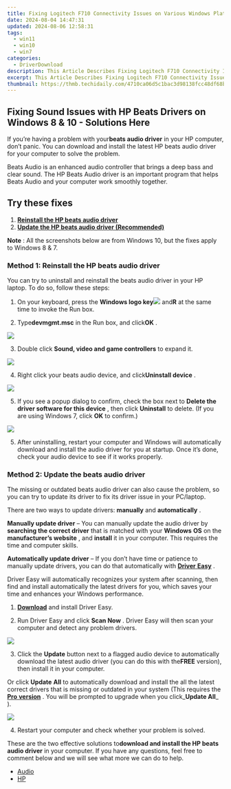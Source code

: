 ```yaml
---
title: Fixing Logitech F710 Connectivity Issues on Various Windows Platforms Including Windows 11/10/8/7
date: 2024-08-04 14:47:31
updated: 2024-08-06 12:58:31
tags:
  - win11
  - win10
  - win7
categories:
  - DriverDownload
description: This Article Describes Fixing Logitech F710 Connectivity Issues on Various Windows Platforms Including Windows 11/10/8/7
excerpt: This Article Describes Fixing Logitech F710 Connectivity Issues on Various Windows Platforms Including Windows 11/10/8/7
thumbnail: https://thmb.techidaily.com/4710ca06d5c1bac3d98138fcc48df68b8cda1336ed8306337cb08733704da4ca.jpg
---
```


## Fixing Sound Issues with HP Beats Drivers on Windows 8 & 10 - Solutions Here

If you’re having a problem with your**beats audio driver** in your HP computer, don’t panic. You can download and install the latest HP beats audio driver for your computer to solve the problem.

 Beats Audio is an enhanced audio controller that brings a deep bass and clear sound. The HP Beats Audio driver is an important program that helps Beats Audio and your computer work smoothly together.

## Try these fixes

1. [**Reinstall the HP beats audio driver**](https://tools.techidaily.com/drivereasy/download/)
2. [**Update the HP beats audio driver (Recommended)**](https://www.drivereasy.com/knowledge/hp-beats-audio-driver-issue-solved/#Way2)

**Note** : All the screenshots below are from Windows 10, but the fixes apply to Windows 8 & 7.

### Method 1: Reinstall the HP beats audio driver

 You can try to uninstall and reinstall the beats audio driver in your HP laptop. To do so, follow these steps:

 1) On your keyboard, press the   **Windows logo key![](https://images.drivereasy.com/wp-content/uploads/2017/09/img_59b0b16974940.png)**  and**R** at the same time to invoke the Run box.

 2) Type**devmgmt.msc** in the Run box, and click**OK** .

![](https://images.drivereasy.com/wp-content/uploads/2018/03/img_5abdf9401fdfe.png)

 3) Double click **Sound, video and game controllers**   to expand it.

![](https://images.drivereasy.com/wp-content/uploads/2018/03/img_5a97a5a189883.png)

 4) Right click your beats audio device, and click**Uninstall device** .

![](https://images.drivereasy.com/wp-content/uploads/2018/03/img_5abdfa705b240.jpg)

 5) If you see a popup dialog to confirm, check the box next to **Delete the driver software for this device** , then click **Uninstall**   to delete. (If you are using Windows 7, click **OK**   to confirm.)

![](https://images.drivereasy.com/wp-content/uploads/2018/02/img_5a962ef431c66.png)

 5) After uninstalling, restart your computer and Windows will automatically download and install the audio driver for you at startup. Once it’s done, check your audio device to see if it works properly.

###  Method 2: Update the beats audio driver

 The missing or outdated beats audio driver can also cause the problem, so you can try to update its driver to fix its driver issue in your PC/laptop.

 There are two ways to update drivers: **manually**   and **automatically** .

**Manually update driver**   – You can manually update the audio driver by **searching the correct driver**   that is matched with your **Windows**  **OS**   on the **manufacturer’s website** , and **install**   it in your computer. This requires the time and computer skills.

**Automatically update driver**   – If you don’t have time or patience to manually update drivers, you can do that automatically with [**Driver**  **Easy**](https://tools.techidaily.com/drivereasy/download/) .

 Driver Easy will automatically recognizes your system after scanning, then find and install automatically the latest drivers for you, which saves your time and enhances your Windows performance.

 1) [**Download**](https://tools.techidaily.com/drivereasy/download/)   and install Driver Easy.

 2) Run Driver Easy and click **Scan Now** . Driver Easy will then scan your computer and detect any problem drivers.

![](https://images.drivereasy.com/wp-content/uploads/2018/03/img_5abdd74d18191.png)

 3) Click the **Update**   button next to a flagged audio device to automatically download the latest audio driver (you can do this with the**FREE** version), then install it in your computer.

 Or click **Update**  **All**   to automatically download and install the all the latest correct drivers that is missing or outdated in your system (This requires the [**Pro**  **version**](https://tools.techidaily.com/drivereasy/download/) . You will be prompted to upgrade when you click_**Update All**_ ).

![](https://images.drivereasy.com/wp-content/uploads/2018/03/img_5abdfb4532128.jpg)

4) Restart your computer and check whether your problem is solved.

  These are the two effective solutions to**download and install the HP beats audio driver** in your computer. If you have any questions, feel free to comment below and we will see what more we can do to help.

* [Audio](https://tools.techidaily.com/drivereasy/download/)
* [HP](https://tools.techidaily.com/drivereasy/download/)

<ins class="adsbygoogle"
     style="display:block"
     data-ad-format="autorelaxed"
     data-ad-client="ca-pub-7571918770474297"
     data-ad-slot="1223367746"></ins>



<ins class="adsbygoogle"
     style="display:block"
     data-ad-client="ca-pub-7571918770474297"
     data-ad-slot="8358498916"
     data-ad-format="auto"
     data-full-width-responsive="true"></ins>
